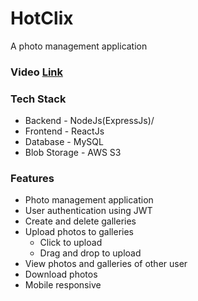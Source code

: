 # HotClix
A photo management application 

### Video [Link](https://drive.google.com/file/d/1IxxzfNAHcKNOXmggPge81jdmAg-g6r-A/view?usp=sharing)

### Tech Stack 
- Backend - NodeJs(ExpressJs)/
- Frontend - ReactJs
- Database - MySQL
- Blob Storage - AWS S3

### Features 
- Photo management application
- User authentication using JWT
- Create and delete galleries
- Upload photos to galleries
    - Click to upload
    - Drag and drop to upload
- View photos and galleries of other user
- Download photos
- Mobile responsive
